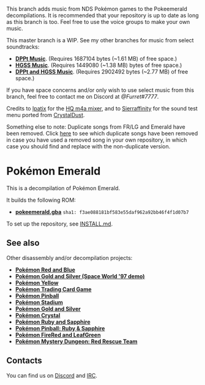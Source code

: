 This branch adds music from NDS Pokémon games to the Pokeemerald decompilations. It is recommended that your repository is up to date as long as this branch is too. Feel free to use the voice groups to make your own music.

This master branch is a WIP. See my other branches for music from select soundtracks:
* [**DPPt Music**](https://github.com/CyanSMP64/pokeemerald/tree/dppt_music). (Requires 1687104 bytes (~1.61 MB) of free space.)
* [**HGSS Music**](https://github.com/CyanSMP64/pokeemerald/tree/hgss_music). (Requires 1449080 (~1.38 MB) bytes of free space.)
* [**DPPt and HGSS Music**](https://github.com/CyanSMP64/pokeemerald/tree/dppt_hgss_music). (Requires 2902492 bytes (~2.77 MB) of free space.)

If you have space concerns and/or only wish to use select music from this branch, feel free to contact me on Discord at *@Furret#7777*.

Credits to [Ipatix](https://github.com/ipatix) for the [HQ m4a mixer](https://github.com/ipatix/gba-hq-mixer), and to [Sierraffinity](https://github.com/Sierraffinity) for the sound test menu ported from [CrystalDust](https://github.com/Sierraffinity/CrystalDust).

Something else to note: Duplicate songs from FR/LG and Emerald have been removed. Click [here](https://github.com/pret/pokeemerald/blob/master/include/constants/songs.h#L401) to see which duplicate songs have been removed in case you have used a removed song in your own repository, in which case you should find and replace with the non-duplicate version.


# Pokémon Emerald

This is a decompilation of Pokémon Emerald.

It builds the following ROM:

* [**pokeemerald.gba**](https://datomatic.no-intro.org/index.php?page=show_record&s=23&n=1961) `sha1: f3ae088181bf583e55daf962a92bb46f4f1d07b7`

To set up the repository, see [INSTALL.md](INSTALL.md).


## See also

Other disassembly and/or decompilation projects:
* [**Pokémon Red and Blue**](https://github.com/pret/pokered)
* [**Pokémon Gold and Silver (Space World '97 demo)**](https://github.com/pret/pokegold-spaceworld)
* [**Pokémon Yellow**](https://github.com/pret/pokeyellow)
* [**Pokémon Trading Card Game**](https://github.com/pret/poketcg)
* [**Pokémon Pinball**](https://github.com/pret/pokepinball)
* [**Pokémon Stadium**](https://github.com/pret/pokestadium)
* [**Pokémon Gold and Silver**](https://github.com/pret/pokegold)
* [**Pokémon Crystal**](https://github.com/pret/pokecrystal)
* [**Pokémon Ruby and Sapphire**](https://github.com/pret/pokeruby)
* [**Pokémon Pinball: Ruby & Sapphire**](https://github.com/pret/pokepinballrs)
* [**Pokémon FireRed and LeafGreen**](https://github.com/pret/pokefirered)
* [**Pokémon Mystery Dungeon: Red Rescue Team**](https://github.com/pret/pmd-red)


## Contacts

You can find us on [Discord](https://discord.gg/d5dubZ3) and [IRC](https://kiwiirc.com/client/irc.freenode.net/?#pret).
